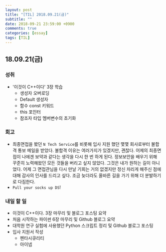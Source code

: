 ```yaml
---
layout: post
title: "[TIL] 2018.09.21(금)"
subtitle: ""
date: 2018-09-21 23:59:00 +0900
comments: true
categories: [essay]
tags: [TIL]
---
```


## 18.09.21(금)
### 성취
  - '이것이 C++이다' 3장 학습
    - 생성자 오버로딩
    - Default 생성자
    - 함수 const 키워드
    - this 포인터
    - 참조자 타입 멤버변수의 초기화

### 회고
  - 최종면접을 봤던 `N Tech Service`를 비롯해 입사 지원 했던 몇몇 회사로부터 불합격 통보 메일을 받았다. 불합격 이유는 여러가지가 있겠지만, 괜찮다. 어제의 최종면접이 나에겐 보약과 같다는 생각을 다시 한 번 하게 된다. 정보보안을 배우기 위해 꾸준히 노력해왔던 모든 것들을 버리고 싶지 않았다. 그것은 내가 원하는 길이 아니었다. 어제 그 면접관님을 다시 만날 기회는 거의 없겠지만 정신 차리게 해주신 점에 대해 감사의 인사를 드리고 싶다. 조금 늦더라도 올바른 길을 가기 위해 더 분발하기로 다짐한다.
  - `Pull your socks up DS`!

### 내일 할 일
  - 이것이 C++이다. 3장 마무리 및 블로그 포스팅 요약
  - 처음 시작하는 파이썬 6장 마무리 및 Github 블로그 요약
  - 대학원 연구 실험에 사용했던 Python 스크립트 정리 및 Github 블로그 포스팅
  - 입사 지원서 작성
    - 펜타시큐리티
    - 아이넵
